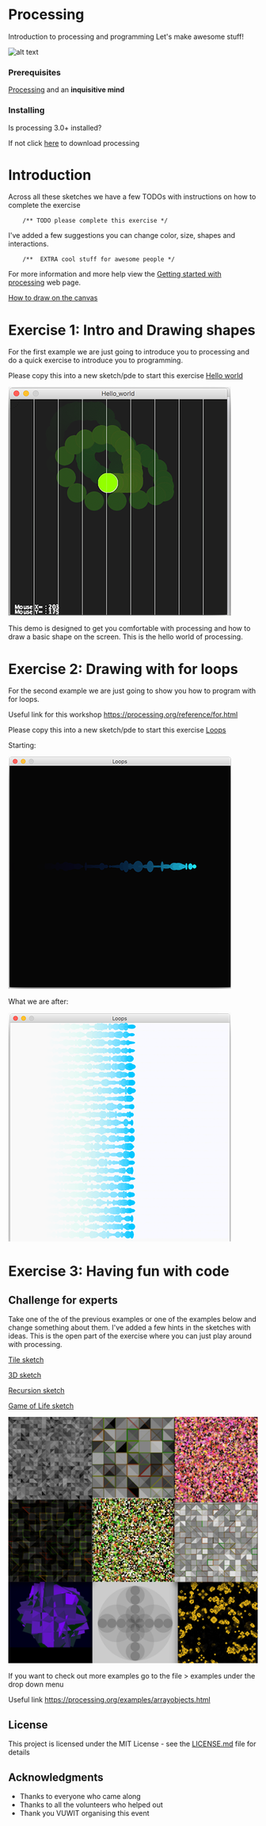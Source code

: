 # Processing

Introduction to processing and programming
Let's make awesome stuff! 

![alt text](https://www.raspberrypi.org/app/uploads/2017/04/002_presSeries.jpg)

### Prerequisites

[Processing](https://processing.org/) and an **inquisitive mind**


### Installing

Is processing 3.0+ installed? 

If not click [here](https://processing.org/download) to download processing 

# Introduction 

Across all these sketches we have a few TODOs with instructions on how to complete the exercise  
```
	/** TODO please complete this exercise */
```
I've added a few suggestions you can change color, size, shapes and interactions.

```
 	/**  EXTRA cool stuff for awesome people */
```

For more information and more help view the [Getting started with processing](https://processing.org/tutorials/gettingstarted/) web page.

[How to draw on the canvas](https://processing.org/tutorials/drawing/)


# Exercise 1: Intro and Drawing shapes

For the first example we are just going to introduce you to processing and do a quick exercise to introduce you to programming. 

Please copy this into a new sketch/pde to start this exercise [Hello world](/Exercises/Hello_world/Hello_world.pde)

![alt text](/Exercises/Images/exercise1.png)

This demo is designed to get you comfortable with processing and how to draw a basic shape on the screen. This is the hello world of processing.


# Exercise 2: Drawing with for loops

For the second example we are just going to show you how to program with for loops.

Useful link for this workshop https://processing.org/reference/for.html

Please copy this into a new sketch/pde to start this exercise [Loops](/Exercises/Loops/Loops.pde)

Starting:

![alt text](/Exercises/Images/exercise2.png)

What we are after:

![alt text](/Exercises/Images/exercise2goal.png)


# Exercise 3: Having fun with code
 
## Challenge for experts 

Take one of the of the previous examples or one of the examples below and change something about them. I've added a few hints in the sketches with ideas. This is the open part of the exercise where you can just play around with processing.

[Tile sketch](/Exercises/Challenge/Grid/Grid.pde)

[3D sketch](/Exercises/Challenge/RotatePushPop/RotatePushPop.pde)

[Recursion sketch](/Exercises/Challenge/Recursion/Recursion.pde)

[Game of Life sketch](/Exercises/Challenge/GameOfLife/GameOfLife.pde)

![alt text](/Exercises/Images/results1.png)

If you want to check out more examples go to the file > examples under the drop down menu

Useful link https://processing.org/examples/arrayobjects.html

## License

This project is licensed under the MIT License - see the [LICENSE.md](LICENSE.md) file for details

## Acknowledgments

* Thanks to everyone who came along
* Thanks to all the volunteers who helped out
* Thank you VUWIT organising this event